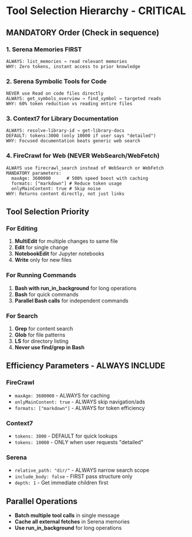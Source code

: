 # Tool Selection Hierarchy - CRITICAL

## MANDATORY Order (Check in sequence)

### 1. Serena Memories FIRST
```
ALWAYS: list_memories → read relevant memories
WHY: Zero tokens, instant access to prior knowledge
```

### 2. Serena Symbolic Tools for Code
```
NEVER use Read on code files directly
ALWAYS: get_symbols_overview → find_symbol → targeted reads
WHY: 60% token reduction vs reading entire files
```

### 3. Context7 for Library Documentation
```
ALWAYS: resolve-library-id → get-library-docs
DEFAULT: tokens:3000 (only 10000 if user says "detailed")
WHY: Focused documentation beats generic web search
```

### 4. FireCrawl for Web (NEVER WebSearch/WebFetch)
```
ALWAYS use firecrawl_search instead of WebSearch or WebFetch
MANDATORY parameters:
  maxAge: 3600000      # 500% speed boost with caching
  formats: ["markdown"] # Reduce token usage
  onlyMainContent: true # Skip noise
WHY: Returns content directly, not just links
```

## Tool Selection Priority

### For Editing
1. **MultiEdit** for multiple changes to same file
2. **Edit** for single change
3. **NotebookEdit** for Jupyter notebooks
4. **Write** only for new files

### For Running Commands
1. **Bash with run_in_background** for long operations
2. **Bash** for quick commands
3. **Parallel Bash calls** for independent commands

### For Search
1. **Grep** for content search
2. **Glob** for file patterns
3. **LS** for directory listing
4. **Never use find/grep in Bash**

## Efficiency Parameters - ALWAYS INCLUDE

### FireCrawl
- `maxAge: 3600000` - ALWAYS for caching
- `onlyMainContent: true` - ALWAYS skip navigation/ads
- `formats: ["markdown"]` - ALWAYS for token efficiency

### Context7
- `tokens: 3000` - DEFAULT for quick lookups
- `tokens: 10000` - ONLY when user requests "detailed"

### Serena
- `relative_path: "dir/"` - ALWAYS narrow search scope
- `include_body: false` - FIRST pass structure only
- `depth: 1` - Get immediate children first

## Parallel Operations
- **Batch multiple tool calls** in single message
- **Cache all external fetches** in Serena memories
- **Use run_in_background** for long operations